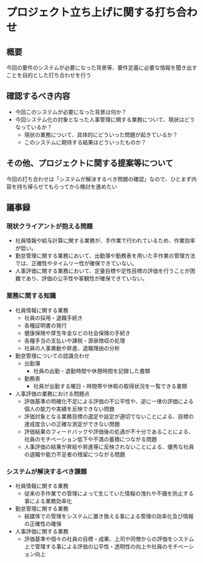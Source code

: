 # プロジェクト立ち上げに関する打ち合わせ

## 概要

今回の要件のシステムが必要になった背景等、要件定義に必要な情報を聞き出すことを目的とした打ち合わせを行う  

## 確認するべき内容

- 今回このシステムが必要になった背景は何か？
- 今回システム化の対象となった人事管理に関する業務について、現状はどうなっているか？
  - 現状の業務について、具体的にどういった問題が起きているか？
  - このシステムに期待する結果はどういったものか？

## その他、プロジェクトに関する提案等について

今回の打ち合わせは「システムが解決するべき問題の確認」なので、ひとまず内容を持ち帰らせてもらってから検討を進めたい  

## 議事録

### 現状クライアントが抱える問題

- 社員情報や給与計算に関する業務が、手作業で行われているため、作業効率が低い。
- 勤怠管理に関する業務において、出勤簿や勤務表を用いた手作業の管理方法では、正確性やタイムリー性が確保できていない。
- 人事評価に関する業務において、定量目標や定性目標の評価を行うことが困難であり、評価の公平性や客観性が確保できていない。

### 業務に関する知識

- 社員情報に関する業務
  - 社員の採用・退職手続き
  - 各種証明書の発行
  - 健康保険や厚生年金などの社会保険の手続き
  - 各種手当の支払いや課税・源泉徴収の処理
  - 社員の人事異動や昇進、退職理由の分析
- 勤怠管理についての認識合わせ
  - 出勤簿
    - 社員の出勤・退勤時間や休憩時間を記録した書類
  - 勤務表
    - 社員が出勤する曜日・時間帯や休暇の取得状況を一覧できる書類
- 人事評価の業務における問題点
  - 評価基準の明確化不足による評価の不公平性や、逆に一律の評価による個人の能力や実績を反映できない問題
  - 評価対象となる業務目標の選定や設定が適切でないことによる、目標の達成度合いの正確な測定ができない問題
  - 評価結果のフィードバックや評価後の処遇が不十分であることによる、社員のモチベーション低下や不満の蓄積につながる問題
  - 人事評価の結果が昇給や昇進等に反映されないことによる、優秀な社員の退職や能力不足者の残留につながる問題

### システムが解決するべき課題

- 社員情報に関する業務
  - 従来の手作業での管理によって生じていた情報の洩れや不備を防止する事による業務効率化
- 勤怠管理に関する業務
  - 紙媒体での管理をシステムに置き換える事による管理の効率化及び情報の正確性の確保
- 人事評価に関する業務
  - 評価基準や個々の社員の目標・成果、上司や同僚からの評価をシステム上で管理する事による評価の公平性・透明性の向上や社員のモチベーション向上
